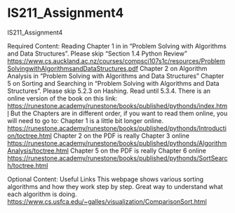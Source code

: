 # IS211_Assignment4
IS211_Assignment4 

Required Content: Reading
Chapter 1 in in “Problem Solving with Algorithms and Data Structures”. Please skip “Section 1.4 Python Review”
https://www.cs.auckland.ac.nz/courses/compsci107s1c/resources/ProblemSolvingwithAlgorithmsandDataStructures.pdf
Chapter 2 on Algorithm Analysis in “Problem Solving with Algorithms and Data Structures”
Chapter 5 on Sorting and Searching in “Problem Solving with Algorithms and Data Structures”. Please skip 5.2.3 on Hashing. Read until 5.3.4.
There is an online version of the book on this link:
https://runestone.academy/runestone/books/published/pythonds/index.html
But the Chapters are in different order, if you want to read them online, you will need to go to:
Chapter 1 is a little bit longer online.
https://runestone.academy/runestone/books/published/pythonds/Introduction/toctree.html
Chapter 2 on the PDF is really Chapter 3 online
https://runestone.academy/runestone/books/published/pythonds/AlgorithmAnalysis/toctree.html
Chapter 5 on the PDF is really Chapter 6 online
https://runestone.academy/runestone/books/published/pythonds/SortSearch/toctree.html

Optional Content: Useful Links
This webpage shows various sorting algorithms and how they work step by step. Great way to understand what each algorithm is doing.
https://www.cs.usfca.edu/~galles/visualization/ComparisonSort.html
